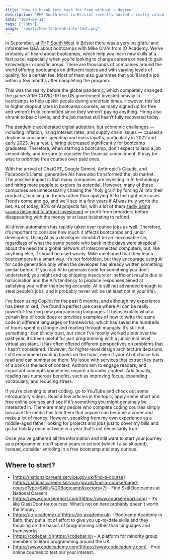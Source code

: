 ```yaml
---
title: "How to break into tech for free without a degree"
description: "PHP South West in Bristol recently hosted a really valuable Q&A, offering insights into the changing dynamics of bootcamps in today’s job market. Spoiler alert: there is still value in learning coding today, despite the dominance of AI."
date: "2024-09-12"
tags: ["Jobs"]
image: "/posts/how-to-break-into-tech.png"
---
```

In September, at [PHP South West](https://www.meetup.com/php-sw/) in Bristol there was a very insightful and informative Q&A about bootcamps with Mike Oram from IO Academy. We’ve probably all heard about bootcamps, which help you learn new skills at a fast pace, especially when you’re looking to change careers or need to gain knowledge in specific areas. There are thousands of companies around the world offering bootcamps on different topics and with varying levels of quality, for a certain fee. Most of them also guarantee that you’ll land a job within a few months after completing the program.

This was the reality before the global pandemic, which completely changed the game. After COVID-19 the UK government invested heavily in bootcamps to help upskill people during uncertain times. However, this led to higher dropout rates in bootcamp courses, as many signed up for free and weren’t truly committed since they weren’t paying anything. Hiring also shrank to basic levels, and the job market still hasn’t fully recovered today.

The pandemic accelerated digital adoption, but economic challenges — including inflation, rising interest rates, and supply chain issues — caused a decline in consumer spending and mass layoffs, particularly in 2022 and early 2023. As a result, hiring decreased significantly for bootcamp graduates. Therefore, when starting a bootcamp, don’t expect to land a job immediately, and be sure to consider the financial commitment. It may be wise to prioritise free courses over paid ones.

With the arrival of ChatGPT, Google Gemini, Anthropic’s Claude, and Facebook’s Llama, generative AIs have also transformed the job market. The positive impact is that many companies are investing in AI technology and hiring more people to explore its potential. However, many of these companies are unnecessarily chasing the "holy grail" by forcing AI into their products, focusing on trends rather than applying AI to the right use cases. Trends come and go, and we’ll see in a few years if AI was truly worth the bet. As of today, 85% of AI projects fail, with a lot of them [sadly being scams designed to attract investment](https://www.youtube.com/watch?v=d7DtiMzMBdU) or profit from preorders before disappearing with the money or at least hesitating to refund.

AI-driven automation has rapidly taken over routine jobs as well. Therefore, it’s important to consider how much it affects bootcamps and junior developers. Using AI as a developer shouldn’t be an inexcusable sin, regardless of what the same people who back in the days were skeptical about the need for a global network of interconnected computers, but, like anything else, it should be used wisely. Mike mentioned that they teach bootcampers in a smart way. It’s not forbidden, but they encourage using AI for code generation only when the developer has already written something similar before. If you ask AI to generate code for something you don’t understand, you might end up shipping insecure or inefficient results due to hallucination and the AI’s tendency to produce responses aimed at satisfying you rather than being accurate. AI is still not advanced enough to steal people’s jobs, and it probably never will be (at least not in your life).

I’ve been using Copilot for the past 8 months, and although my experience has been mixed, I’ve found a perfect use case where AI can be really powerful: learning new programming languages. It helps explain what a certain line of code does or provides examples of how to write the same code in different languages or frameworks, which has saved me hundreds of hours spent on Google and reading through manuals. It’s still not something I can blindly trust, but since I’ve mostly worked alone over the past year, it’s been useful for pair programming with a junior-mid level virtual assistant. It has often offered different perspectives on problems that I hadn’t considered. However, for higher-level design architecture decisions, I still recommend reading books on the topic, even if your AI of choice has read and can summarise them. My issue with services that extract key parts of a book is the lack of context. Authors aim to engage readers, and important concepts sometimes require a broader context. Additionally, reading has numerous benefits, such as improving focus, expanding vocabulary, and reducing stress.

If you’re planning to start coding, go to YouTube and check out some introductory videos. Read a few articles in the topic, apply some short and free online courses and see if it’s something you might genuinely be interested in. There are many people who complete coding courses simply because the media has told them that anyone can become a coder and make a lot of money. However, speaking from my own experience as a middle-aged father looking for projects and jobs just to cover my bills and go for holiday once or twice in a year that’s not necessarily true.

Once you’ve gathered all the information and still want to start your journey as a programmer, don’t spend years in school (which I also skipped). Instead, consider enrolling in a free bootcamp and stay curious.

## Where to start?

- [https://nationalcareers.service.gov.uk/find-a-course](https://nationalcareers.service.gov.uk/find-a-course/page?courseType=Skills%20Bootcamp&sectors=7) - Find Skill Bootcamps at National Careers
- [https://www.coursereport.com](https://www.coursereport.com) - It’s like GlassDoor for courses. What’s not on here probably doesn’t worth the money.
- [https://io-academy.uk](https://io-academy.uk) - Bootcamp Academy in Bath, they put a lot of effort to give you up-to-date skills and they focusing on the basics of programming rather than languages and frameworks.
- [https://codebar.io](https://codebar.io) - A platform for minority group members to learn programming around the UK.
- [https://www.codecademy.com](https://www.codecademy.com) - Free online courses to test our your interest.

<script async data-uid="d274611a7b" src="https://crafty-innovator-8961.ck.page/d274611a7b/index.js"></script>